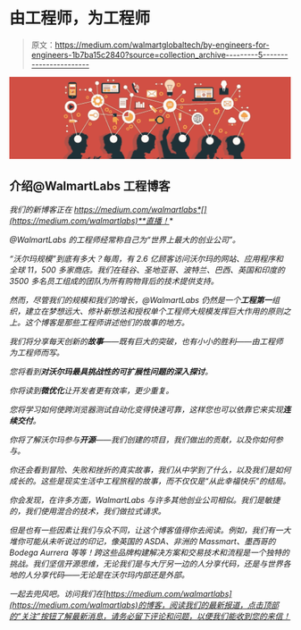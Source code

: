 # 由工程师，为工程师

> 原文：<https://medium.com/walmartglobaltech/by-engineers-for-engineers-1b7ba15c2840?source=collection_archive---------5----------------------->

![](img/eb6f96be0f1b64477f6689720d8eb5b1.png)

## 介绍@WalmartLabs 工程博客

*我们的新博客正在 https://medium.com/walmartlabs*[](https://medium.com/walmartlabs)**直播！**

*@WalmartLabs 的工程师经常称自己为“世界上最大的创业公司”。*

*“沃尔玛规模”到底有多大？每周，有 2.6 亿顾客访问沃尔玛的网站、应用程序和全球 11，500 多家商店。我们在硅谷、圣地亚哥、波特兰、巴西、英国和印度的 3500 多名员工组成的团队为所有购物背后的技术提供支持。*

*然而，尽管我们的规模和我们的增长，@WalmartLabs 仍然是一个**工程第一**组织，建立在梦想远大、修补新想法和授权单个工程师大规模发挥巨大作用的原则之上。这个博客是那些工程师讲述他们的故事的地方。*

*我们将分享每天创新的**故事**——既有巨大的突破，也有小小的胜利——由工程师为工程师而写。*

*您将看到**对沃尔玛最具挑战性的可扩展性问题的深入探讨**。*

*你将读到**微优化**让开发者更有效率，更少重复。*

*您将学习如何使跨浏览器测试自动化变得快速可靠，这样您也可以依靠它来实现**连续交付**。*

*你将了解沃尔玛参与**开源**——我们创建的项目，我们做出的贡献，以及你如何参与。*

*你还会看到冒险、失败和挫折的真实故事，我们从中学到了什么，以及我们是如何成长的。这些是现实生活中工程旅程的故事，而不仅仅是“从此幸福快乐”的结局。*

*你会发现，在许多方面，WalmartLabs 与许多其他创业公司相似。我们是敏捷的，我们使用混合的技术，我们做拉式请求。*

*但是也有一些因素让我们与众不同，让这个博客值得你去阅读。例如，我们有一大堆你可能从未听说过的印记，像英国的 ASDA、非洲的 Massmart、墨西哥的 Bodega Aurrera 等等！跨这些品牌构建解决方案和交易技术和流程是一个独特的挑战。我们坚信开源思维，无论我们是与大厅另一边的人分享代码，还是与世界各地的人分享代码——无论是在沃尔玛内部还是外部。*

*一起去兜风吧。访问我们在[https://medium.com/walmartlabs](https://medium.com/walmartlabs)的博客，阅读我们的最新报道，点击顶部的“关注”按钮了解最新消息，请务必留下评论和问题，以便我们能收到您的来信！*